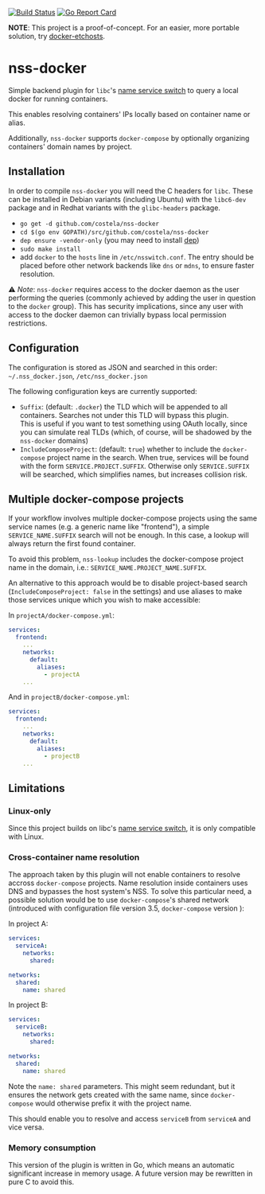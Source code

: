 [![Build Status](https://travis-ci.org/costela/nss-docker.svg?branch=master)](https://travis-ci.org/costela/nss-docker)
[![Go Report Card](https://goreportcard.com/badge/github.com/costela/nss-docker)](https://goreportcard.com/report/github.com/costela/nss-docker)

**NOTE**: This project is a proof-of-concept. For an easier, more portable solution, try [docker-etchosts](/costela/docker-etchosts).

# nss-docker

Simple backend plugin for `libc`'s [name service switch](http://www.gnu.org/software/libc/manual/html_node/Name-Service-Switch.html) to query a local docker for running containers.

This enables resolving containers' IPs locally based on container name or alias.

Additionally, `nss-docker` supports `docker-compose` by optionally organizing containers' domain names by project.

## Installation

In order to compile `nss-docker` you will need the C headers for `libc`. These can be installed in Debian variants
(including Ubuntu) with the `libc6-dev` package and in Redhat variants with the `glibc-headers` package.

- `go get -d github.com/costela/nss-docker`
- `cd $(go env GOPATH)/src/github.com/costela/nss-docker`
- `dep ensure -vendor-only` (you may need to install [dep](https://github.com/golang/dep))
- `sudo make install`
- add `docker` to the `hosts` line in `/etc/nsswitch.conf`. The entry should be placed before other network
backends like `dns` or `mdns`, to ensure faster resolution.

⚠ *Note*: `nss-docker` requires access to the docker daemon as the user performing the queries (commonly achieved by adding
the user in question to the `docker` group). This has security implications, since any user with access to the docker daemon can trivially bypass local permission restrictions.

## Configuration

The configuration is stored as JSON and searched in this order: `~/.nss_docker.json`, `/etc/nss_docker.json`

The following configuration keys are currently supported:

* `Suffix`: (default: `.docker`) the TLD which will be appended to all containers. Searches not under this TLD will
bypass this plugin.  
This is useful if you want to test something using OAuth locally, since you can simulate real TLDs (which, of course,
will be shadowed by the `nss-docker` domains)
* `IncludeComposeProject`: (default: `true`) whether to include the `docker-compose` project name in the search. When
true, services will be found with the form `SERVICE.PROJECT.SUFFIX`. Otherwise only `SERVICE.SUFFIX` will be searched,
which simplifies names, but increases collision risk.

## Multiple docker-compose projects

If your workflow involves multiple docker-compose projects using the same service names (e.g. a generic name like
"frontend"), a simple `SERVICE_NAME.SUFFIX` search will not be enough. In this case, a lookup will always return the
first found container.

To avoid this problem, `nss-lookup` includes the docker-compose project name in the domain, i.e.: `SERVICE_NAME.PROJECT_NAME.SUFFIX`.

An alternative to this approach would be to disable project-based search (`IncludeComposeProject: false` in the
settings) and use aliases to make those services unique which you wish to make accessible:

In `projectA/docker-compose.yml`:
```yaml
services:
  frontend:
    ...
    networks:
      default:
        aliases:
          - projectA
    ...
```

And in `projectB/docker-compose.yml`:
```yaml
services:
  frontend:
    ...
    networks:
      default:
        aliases:
          - projectB
    ...
```

## Limitations

### Linux-only

Since this project builds on libc's [name service switch](http://www.gnu.org/software/libc/manual/html_node/Name-Service-Switch.html), it is only compatible with Linux.

### Cross-container name resolution

The approach taken by this plugin will not enable containers to resolve accross `docker-compose` projects. Name resolution inside containers uses DNS and bypasses the host system's NSS.
To solve this particular need, a possible solution would be to use `docker-compose`'s shared network (introduced with configuration file version 3.5, `docker-compose` version ):

In project A:
```yaml
services:
  serviceA:
    networks:
      shared:

networks:
  shared:
    name: shared
```

In project B:
```yaml
services:
  serviceB:
    networks:
      shared:

networks:
  shared:
    name: shared
```
Note the `name: shared` parameters. This might seem redundant, but it ensures the network gets created with the same name, since `docker-compose` would otherwise prefix it with the project name.

This should enable you to resolve and access `serviceB` from `serviceA` and vice versa.

### Memory consumption

This version of the plugin is written in Go, which means an automatic significant increase in memory usage. A future version may be rewritten in pure C to avoid this.
